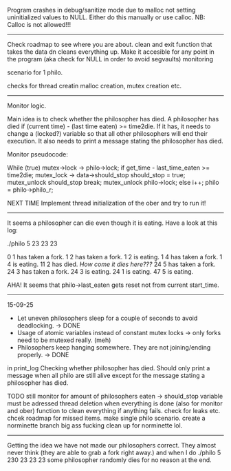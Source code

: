 Program crashes in debug/sanitize mode due to malloc not setting uninitialized values to NULL. Either do this manually or use calloc.
NB: Calloc is not allowed!!!

---

Check roadmap to see where you are about.
clean and exit function that takes the data dn cleans everything up. Make it accesible for any point in the program (aka check for NULL in order to avoid segvaults)
monitoring

scenario for 1 philo.

checks for thread creatin malloc creation, mutex creation etc.

---

Monitor logic.

Main idea is to check whether the philosopher has died.
A philosopher has died if (current time) - (last time eaten) >= time2die.
If it has, it needs to change a (locked?) variable so that all other philosophers will end their execution.
It also needs to print a message stating the philosopher has died.

Monitor pseudocode:

While (true)
    mutex->lock -> philo->lock;
    if get_time - last_time_eaten >= time2die;
        mutex_lock -> data->should_stop
        should_stop = true;
        mutex_unlock should_stop
        break;
    mutex_unlock philo->lock;
    else
        i++;
        philo = philo->philo_r;

NEXT TIME
Implement thread initialization of the ober and try to run it!

---

It seems a philosopher can die even though it is eating. Have a look at this log:

./philo 5 23 23 23

0 1 has taken a fork.
1 2 has taken a fork.
1 2 is eating.
1 4 has taken a fork.
1 4 is eating.
11 2 has died.              *How come it dies here???*
24 5 has taken a fork.
24 3 has taken a fork.
24 3 is eating.
24 1 is eating.
47 5 is eating.   


AHA! It seems that philo->last_eaten gets reset not from current start_time.

---

15-09-25
- Let uneven philosophers sleep for a couple of seconds to avoid deadlocking. -> DONE
- Usage of atomic variables instead of constant mutex locks -> only forks need to be mutexed really. (meh)
- Philosophers keep hanging somewhere. They are not joining/ending properly. -> DONE

in print_log
Checking whether philosopher has died. Should only print a message when all philo are still alive except for the message stating a philosopher has died.

TODO still
monitor for amount of philosophers eaten -> should_stop variable must be adressed
thread deletion when everything is done (also for monitor and ober)
function to clean everything if anything fails.
check for leaks etc.
chcek roadmap for missed items.
make single philo scenario.
create a norminette branch
big ass fucking clean up for norminette lol.

---
Getting the idea we have not made our philosophers correct. They almost never think (they are able to grab a fork right away.)
and when I do ./philo 5 230 23 23 23 some philosopher randomly dies for no reason at the end.
